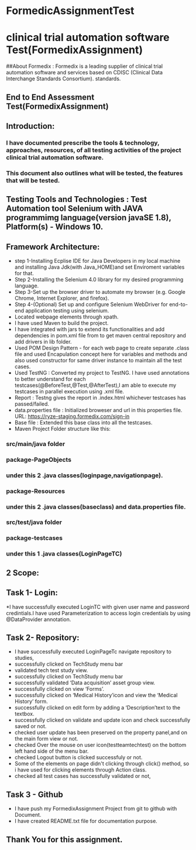 # FormedicAssignmentTest
# clinical trial automation software Test(FormedixAssignment)

##About Formedix :
   Formedix is a leading supplier of clinical trial automation software and services based on CDISC (Clinical Data Interchange Standards Consortium). standards.

## End to End Assessment Test(FormedixAssignment)

## Introduction:

### I have documented prescribe the tools & technology, approaches, resources, of all testing activities of the project clinical trial automation software.
### This document also outlines what will be tested, the features that will be tested. 

## Testing Tools and Technologies : Test Automation tool Selenium with JAVA programmimg language(version javaSE 1.8), Platform(s) - Windows 10.
   
##  Framework Architecture:
   * step 1-Installing Ecplise IDE for Java Developers in my local machine and installing Java Jdk(with Java_HOME)and set Enviroment variables for that.
   * Step 2-Installing the Selenium 4.0 library for my desired programming language.
   * Step 3-Set up the browser driver to automate my browser (e.g.  Google Chrome, Internet Explorer, and firefox).
   * Step 4-(Optional) Set up and configure Selenium WebDriver for end-to-end application testing using selenium. 
   * Located webpage elements through xpath.
   * I have used Maven to build the project.
   * I have integrated with jars to extend its functionalities and add dependencies in pom.xml file from to get maven central repository and add drivers in lib folder.
   * Used POM Design Pattern - for each web page to create separate .class file and used Encapulation concept here for variables and methods and also used constructor for same driver instance to maintain all the test cases.
   * Used TestNG : Converted my project to TestNG. I have used annotations to better understand for each testcases(@BeforeTest,@Test,@AfterTest),I am able to execute my testcases in parallel execution using .xml file.
   * Report : Testng gives the report in .index.html whichever testcases has passed/failed.
   * data.properties file : Initialized broweser and url in this properties file.
     URL: https://ryze-staging.formedix.com/sign-in
   * Base file : Extended this base class into all the testcases. 
   * Maven Project Folder structure like this:
 ###    src/main/java folder
 ###    package-PageObjects
 ###    under this 2 .java classes(loginpage,navigationpage).
 ###    package-Resources
 ###    under this 2 .java classes(baseclass) and data.properties file.
 ###    src/test/java folder
 ###    package-testcases
 ###    under this 1 .java classes(LoginPageTC)
     
## 2 Scope:
## Task 1- Login:
*I have successfully executed LoginTC with given user name and password credintials.I have used Parameterization to access login credentials by using @DataProvider annotation.

## Task 2- Repository:

* I have successfully executed LoginPageTc navigate repository to studies,
* successfully clicked on TechStudy menu bar 
* validated tech test study view.
* successfully clicked on TechStudy menu bar
* successfully validated ‘Data acquisition’ asset group view.
* successfully clicked on view ‘Forms’.
* successfully clicked on ‘Medical History’icon and view the ‘Medical History’ form.
* successfully clicked on edit form by adding a ‘Description’text to the textbox.
* successfully clicked on validate and update icon and check successfully saved or not.
* checked user update has been preserved on the property panel,and on the main form view or not.
* checked Over the mouse on user icon(testteamtechtest) on the bottom left hand side of the menu bar.
* checked Logout button is clicked successfuly or not.  
* Some of the elements on page didn't clicking through click() method, so i have used for clicking elements through Action class.
* checked all test cases has successfully validated or not,

## Task 3 - Github
* I have push my FormedixAssignment Project from git to github with Document.
* I have created README.txt file for documentation purpose.
   


## Thank You for this assignment.
